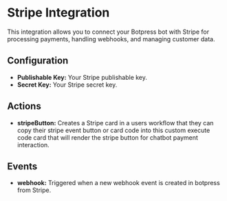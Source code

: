 
# Stripe Integration

This integration allows you to connect your Botpress bot with Stripe for processing payments, handling webhooks, and managing customer data.

## Configuration

- **Publishable Key:** Your Stripe publishable key.
- **Secret Key:** Your Stripe secret key.

## Actions

- **stripeButton:** Creates a Stripe card in a users workflow that they can copy their stripe event button or card code into this custom execute code card that will render the stripe button for chatbot payment interaction.


## Events

- **webhook:** Triggered when a new webhook event is created in botpress from Stripe.
